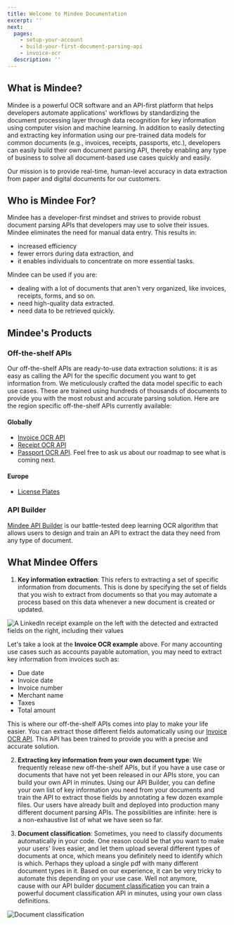 ```yaml
---
title: Welcome to Mindee Documentation
excerpt: ''
next:
  pages:
    - setup-your-account
    - build-your-first-document-parsing-api
    - invoice-ocr
  description: ''
---
```


## What is Mindee?
Mindee is a powerful OCR software and an API-first platform that helps developers automate applications' workflows by standardizing the document processing layer through data recognition for key information using computer vision and machine learning.
In addition to easily detecting and extracting key information using our pre-trained data models for common documents (e.g., invoices, receipts, passports, etc.), developers can easily build their own document parsing API, thereby enabling any type of business to solve all document-based use cases quickly and easily.

Our mission is to provide real-time, human-level accuracy in data extraction from paper and digital documents for our customers.

## Who is Mindee For?
Mindee has a developer-first mindset and strives to provide robust document parsing APIs that developers may use to solve their issues. Mindee eliminates the need for manual data entry. This results in:

- increased efficiency
- fewer errors during data extraction, and
- it enables individuals to concentrate on more essential tasks.

Mindee can be used if you are:

- dealing with a lot of documents that aren't very organized, like invoices, receipts, forms, and so on.
- need high-quality data extracted.
- need data to be retrieved quickly.

## Mindee's Products

### Off-the-shelf APIs
Our off-the-shelf APIs are ready-to-use data extraction solutions: it is as easy as calling the API for the specific document you want to get information from. We meticulously crafted the data model specific to each use cases. These are trained using hundreds of thousands of documents to provide you with the most robust and accurate parsing solution. Here are the region specific off-the-shelf APIs currently available:

#### Globally
- [Invoice OCR API](https://developers.mindee.com/docs/invoice-ocr)
- [Receipt OCR API](https://developers.mindee.com/docs/receipt-ocr)
- [Passport OCR API](https://developers.mindee.com/docs/passport-ocr). Feel free to ask us about our roadmap to see what is coming next.

#### Europe
- [License Plates](https://blog.mindee.com/extending-license-plate-extraction/)

 ### API Builder
[Mindee API Builder](https://mindee.com/lp/ocr-document-learning) is our battle-tested deep learning OCR algorithm that allows users to design and train an API to extract the data they need from any type of document.


## What Mindee Offers
1. **Key information extraction**: This refers to extracting a set of specific information from documents. This is done by specifying the set of fields that you wish to extract from documents so that you may automate a process based on this data whenever a new document is created or updated.

![A LinkedIn receipt example on the left with the detected and extracted fields on the right, including their values](https://files.readme.io/09f8748-invoice_article2_bis.jpeg "Invoice OCR API key information extraction")

Let's take a look at the **Invoice OCR example** above. For many accounting use cases such as accounts payable automation, you may need to extract key information from invoices such as:
 - Due date
 - Invoice date
 - Invoice number
 - Merchant name
 - Taxes
 - Total amount

This is where our off-the-shelf APIs comes into play to make your life easier. You can extract those different fields automatically using our [Invoice OCR API](https://developers.mindee.com/docs/invoice-ocr). This API has been trained to provide you with a precise and accurate solution. 

2. **Extracting key information from your own document type**: We frequently release new off-the-shelf APIs, but if you have a use case or documents that have not yet been released in our APIs store, you can build your own API in minutes. Using our API Builder, you can define your own list of key information you need from your documents and train the API to extract those fields by annotating a few dozen example files. Our users have already built and deployed into production many different document parsing APIs. The possibilities are infinite: here is a non-exhaustive list of what we have seen so far.

3. **Document classification**: Sometimes, you need to classify documents automatically in your code. One reason could be that you want to make your users' lives easier, and let them upload several different types of documents at once, which means you definitely need to identify which is which. Perhaps they upload a single pdf with many different document types in it. Based on our experience, it can be very tricky to automate this depending on your use case. Well not anymore, cause with our API builder [document classification](https://developers.mindee.com/docs/document-classification) you can train a powerful document classification API in minutes, using your own class definitions.

![Document classification](https://files.readme.io/c53e825-1.1.png "Document classification")
